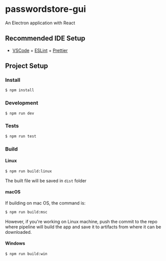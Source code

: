 # passwordstore-gui

An Electron application with React

## Recommended IDE Setup

- [VSCode](https://code.visualstudio.com/) + [ESLint](https://marketplace.visualstudio.com/items?itemName=dbaeumer.vscode-eslint) + [Prettier](https://marketplace.visualstudio.com/items?itemName=esbenp.prettier-vscode)

## Project Setup

### Install

```bash
$ npm install
```

### Development

```bash
$ npm run dev
```

### Tests

```bash
$ npm run test
```

### Build

#### Linux
```bash
$ npm run build:linux
```
The built file will be saved in `dist` folder


#### macOS
If building on mac OS, the command is:
```bash
$ npm run build:msc
```
However, if you're working on Linux machine, push the commit to the repo where pipeline will build the app and save it
to artifacts from where it can be downloaded.

#### Windows
```bash
$ npm run build:win
```
